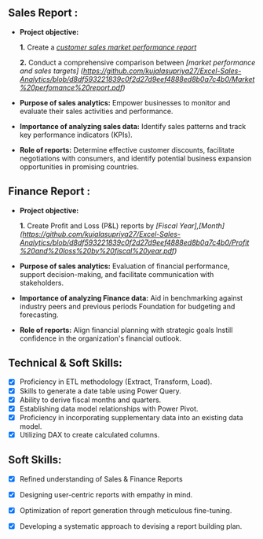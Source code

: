  ## Sales Report :


- **Project objective:** 

    **1.** Create a _[customer sales market performance report](https://github.com/kujalasupriya27/Excel-Sales-Analytics/blob/d8df593221839c0f2d27d9eef4888ed8b0a7c4b0/Customer%20Sales%20market%20perfomance%20report.pdf)_ 

    **2.** Conduct a comprehensive comparison between _[market performance and sales targets] (https://github.com/kujalasupriya27/Excel-Sales-Analytics/blob/d8df593221839c0f2d27d9eef4888ed8b0a7c4b0/Market%20perfomance%20report.pdf)_

- **Purpose of sales analytics:** Empower businesses to monitor and evaluate their sales activities and performance.

- **Importance of analyzing sales data:** Identify sales patterns and track key performance indicators (KPIs).

- **Role of reports:** Determine effective customer discounts, facilitate negotiations with consumers, and identify potential business expansion opportunities in promising countries.


## Finance Report :

- **Project objective:** 

    **1.** Create Profit and Loss (P&L) reports by _[Fiscal Year],[Month] (https://github.com/kujalasupriya27/Excel-Sales-Analytics/blob/d8df593221839c0f2d27d9eef4888ed8b0a7c4b0/Profit%20and%20loss%20by%20fiscal%20year.pdf)_

- **Purpose of sales analytics:** Evaluation of financial performance, support decision-making, and facilitate communication with stakeholders.

- **Importance of analyzing Finance data:** Aid in benchmarking against industry peers and previous periods Foundation for budgeting and forecasting.

- **Role of reports:** Align financial planning with strategic goals Instill confidence in the organization's financial outlook.


## Technical & Soft Skills:
- [x]	Proficiency in ETL methodology (Extract, Transform, Load).
- [x]	Skills to generate a date table using Power Query.
- [x]	Ability to derive fiscal months and quarters.
- [x]	Establishing data model relationships with Power Pivot.
- [x]	Proficiency in incorporating supplementary data into an existing data model.
- [x]	Utilizing DAX to create calculated columns.

## Soft Skills:
- [x]	Refined understanding of Sales & Finance Reports
- [x]	Designing user-centric reports with empathy in mind.
- [x]	Optimization of report generation through meticulous fine-tuning.
- [x]	Developing a systematic approach to devising a report building plan.

 
